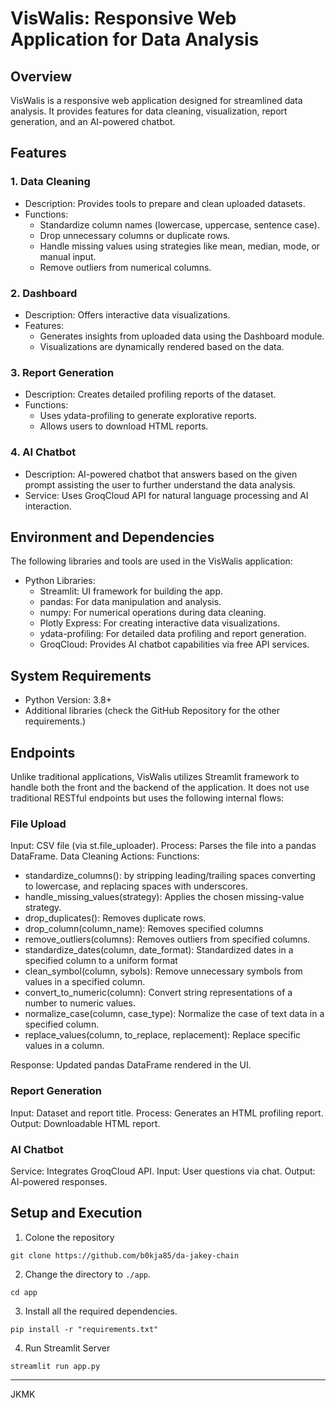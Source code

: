 # VisWalis: Responsive Web Application for Data Analysis

## Overview

VisWalis is a responsive web application designed for streamlined data analysis. It provides features for data cleaning, visualization, report generation, and an AI-powered chatbot.

## Features

### 1. Data Cleaning

- Description: Provides tools to prepare and clean uploaded datasets.
- Functions:
  - Standardize column names (lowercase, uppercase, sentence case).
  - Drop unnecessary columns or duplicate rows.
  - Handle missing values using strategies like mean, median, mode, or manual input.
  - Remove outliers from numerical columns.

### 2. Dashboard

- Description: Offers interactive data visualizations.
- Features:
  - Generates insights from uploaded data using the Dashboard module.
  - Visualizations are dynamically rendered based on the data.

### 3. Report Generation

- Description: Creates detailed profiling reports of the dataset.
- Functions:
  - Uses ydata-profiling to generate explorative reports.
  - Allows users to download HTML reports.

### 4. AI Chatbot

- Description: AI-powered chatbot that answers based on the given prompt assisting the user to further understand the data analysis.
- Service: Uses GroqCloud API for natural language processing and AI interaction.

## Environment and Dependencies

The following libraries and tools are used in the VisWalis application:

- Python Libraries:
  - Streamlit: UI framework for building the app.
  - pandas: For data manipulation and analysis.
  - numpy: For numerical operations during data cleaning.
  - Plotly Express: For creating interactive data visualizations.
  - ydata-profiling: For detailed data profiling and report generation.
  - GroqCloud: Provides AI chatbot capabilities via free API services.

## System Requirements

- Python Version: 3.8+
- Additional libraries (check the GitHub Repository for the other requirements.)

## Endpoints

Unlike traditional applications, VisWalis utilizes Streamlit framework to handle both the front and the backend of the application. It does not use traditional RESTful endpoints but uses the following internal flows:

### File Upload

Input: CSV file (via st.file_uploader).
Process: Parses the file into a pandas DataFrame.
Data Cleaning Actions:
Functions:
- standardize_columns(): by stripping leading/trailing spaces converting to lowercase, and replacing spaces with underscores.
- handle_missing_values(strategy): Applies the chosen missing-value strategy.
- drop_duplicates(): Removes duplicate rows.
- drop_column(column_name): Removes specified columns
- remove_outliers(columns): Removes outliers from specified columns.
- standardize_dates(column, date_format): Standardized dates in a specified column to a uniform format
- clean_symbol(column, sybols): Remove unnecessary symbols from values in a specified column.
- convert_to_numeric(column): Convert string representations of a number to numeric values.
- normalize_case(column, case_type): Normalize the case of text data in a specified column.
- replace_values(column, to_replace, replacement): Replace specific values in a column.

Response: Updated pandas DataFrame rendered in the UI.

### Report Generation

Input: Dataset and report title.
Process: Generates an HTML profiling report.
Output: Downloadable HTML report.

### AI Chatbot

Service: Integrates GroqCloud API.
Input: User questions via chat.
Output: AI-powered responses.

## Setup and Execution
1. Colone the repository

`git clone https://github.com/b0kja85/da-jakey-chain`

2. Change the directory to `./app`.

`cd app`

3. Install all the required dependencies.

`pip install -r "requirements.txt"`

4. Run Streamlit Server

`streamlit run app.py`

--- 
JKMK